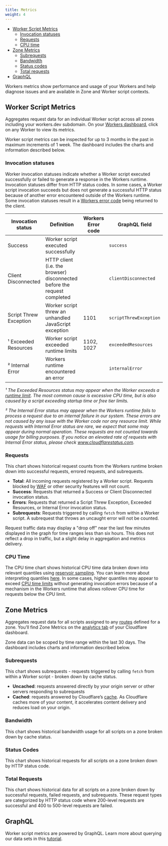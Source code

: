 ```yaml
---
title: Metrics
weight: 4
---
```


- [Worker Script Metrics](#worker-script-metrics)
  - [Invocation statuses](#invocation-statuses)
  - [Requests](#requests)
  - [CPU time](#cpu-time)
- [Zone Metrics](#zone-metrics)
  - [Subrequests](#subrequests)
  - [Bandwidth](#bandwidth)
  - [Status codes](#status-codes)
  - [Total requests](#total-requests)
- [GraphQL](#graphql)

Workers metrics show performance and usage of your Workers and help diagnose issues and are available in Zone and Worker script contexts.

## Worker Script Metrics

Aggregates request data for an individual Worker script across all zones including your workers.dev subdomain. On your [Workers dashboard](https://dash.cloudflare.com/?account=workers/overview), click on any Worker to view its metrics.

Worker script metrics can be inspected for up to 3 months in the past in maximum increments of 1 week. The dashboard includes the charts and information described below.

### Invocation statuses

Worker invocation statuses indicate whether a Worker script executed successfully or failed to generate a response in the Workers runtime. Invocation statuses differ from HTTP status codes. In some cases, a Worker script invocation succeeds but does not generate a successful HTTP status because of another error encountered outside of the Workers runtime. Some invocation statuses result in a [Workers error code](/about/tips/debugging/#error-pages-generated-by-workers) being returned to the client.

| Invocation status      | Definition                                                               | Workers Error code | GraphQL field          |
| ---------------------- | ------------------------------------------------------------------------ | ------------------ | ---------------------- |
| Success                | Worker script executed successfully                                      |                    | `success`              |
| Client Disconnected    | HTTP client (i.e. the browser) disconnected before the request completed |                    | `clientDisconnected`   |
| Script Threw Exception | Worker script threw an unhandled JavaScript exception                    | 1101               | `scriptThrewException` |
| ¹ Exceeded Resources   | Worker script exceeded runtime limits                                    | 1102, 1027         | `exceededResources`    |
| ² Internal Error       | Workers runtime encountered an error                                     |                    | `internalError`        |

_¹ The Exceeded Resources status may appear when the Worker exceeds a [runtime limit](/about/limits/#request-limits). The most common cause is excessive CPU time, but is also caused by a script exceeding startup time or free tier limits._

_² The Internal Error status may appear when the Workers runtime fails to process a request due to an internal failure in our system. These errors are not caused by any issue with the Worker code nor any resource limit. While requests with Internal Error status are rare, we expect that some may appear during normal operation. These requests are not counted towards usage for billing purposes. If you notice an elevated rate of requests with Internal Error status, please check www.cloudflarestatus.com._

### Requests

This chart shows historical request counts from the Workers runtime broken down into successful requests, errored requests, and subrequests.

- **Total**: All incoming requests registered by a Worker script. Requests blocked by [WAF](https://www.cloudflare.com/waf/) or other security features will not count.
- **Success**: Requests that returned a Success or Client Disconnected invocation status.
- **Errors**: Requests that returned a Script Threw Exception, Exceeded Resources, or Internal Error invocation status.
- **Subrequests**: Requests triggered by calling `fetch` from within a Worker script. A subrequest that throws an uncaught error will not be counted.

Request traffic data may display a "drop off" near the last few minutes displayed in the graph for time ranges less than six hours. This does not reflect a drop in traffic, but a slight delay in aggregation and metrics delivery.

### CPU Time

The CPU time chart shows historical CPU time data broken down into relevant quantiles using [reservoir sampling](https://en.wikipedia.org/wiki/Reservoir_sampling). You can learn more about interpreting quantiles [here](https://www.statisticshowto.com/quantile-definition-find-easy-steps/). In some cases, higher quantiles may appear to exceed [CPU time limits](/about/limits/#cpu-execution-time-limit) without generating invocation errors because of a mechanism in the Workers runtime that allows rollover CPU time for requests below the CPU limit.

## Zone Metrics

Aggregates request data for all scripts assigned to any [routes](/about/routes/) defined for a zone. You’ll find Zone Metrics on the [analytics tab](https://dash.cloudflare.com/?zone=analytics/workers) of your Cloudflare dashboard.

Zone data can be scoped by time range within the last 30 days. The dashboard includes charts and information described below.

### Subrequests

This chart shows subrequests - requests triggered by calling `fetch` from within a Worker script - broken down by cache status.

- **Uncached**: requests answered directly by your origin server or other servers responding to subrequests
- **Cached**: requests answered by Cloudflare’s [cache](https://www.cloudflare.com/learning/cdn/what-is-caching/). As Cloudflare caches more of your content, it accelerates content delivery and reduces load on your origin.

### Bandwidth

This chart shows historical bandwidth usage for all scripts on a zone broken down by cache status.

### Status Codes

This chart shows historical requests for all scripts on a zone broken down by HTTP status code.

### Total Requests

This chart shows historical data for all scripts on a zone broken down by successful requests, failed requests, and subrequests. These request types are categorized by HTTP status code where 200-level requests are successful and 400 to 500-level requests are failed.

## GraphQL

Worker script metrics are powered by GraphQL. Learn more about querying our data sets in this [tutorial](https://developers.cloudflare.com/analytics/graphql-api/tutorials/querying-workers-metrics/).
